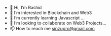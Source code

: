 - 👋 Hi, I’m Rashid
- 👀 I’m interested in Blockchain and Web3
- 🌱 I’m currently learning Javascript ...
- 💞️ I’m looking to collaborate on Web3 Projects...
- 📫 How to reach me sinzupro@gmail.com

<!---
Rashedhigh/Rashedhigh is a ✨ special ✨ repository because its `README.md` (this file) appears on your GitHub profile.
You can click the Preview link to take a look at your changes.
--->
